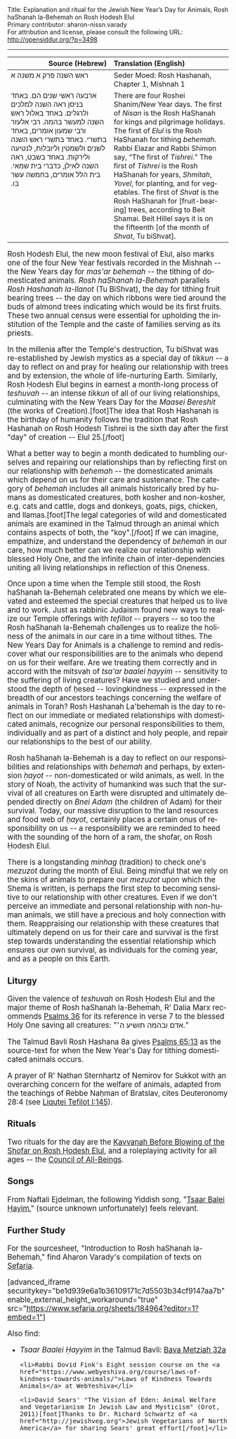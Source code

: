 <html>
<head></head>
<body>
Title: Explanation and ritual for the Jewish New Year’s Day for Animals, Rosh haShanah la-Behemah on Rosh Ḥodesh Elul<br />
Primary contributor: aharon-nissn.varady<br />
For attribution and license, please consult the following URL: <a href="http://opensiddur.org/?p=3498">http://opensiddur.org/?p=3498</a>
<p />
<hr />

<table style="margin-left: auto;margin-right: auto;" class="draggable">
<thead><tr><th id="x" style="text-align: right;">Source (Hebrew)</th><th style="text-align: left;">Translation (English)</th></tr></thead>
<tbody>
<tr><td style="vertical-align:top;" width="46%">
<div class="commentary" lang="he">
ראש השנה פרק א משנה א
</span></div></td>
 
<td style="vertical-align:top;" width="53%"><div class="english" lang="en">
Seder Moed: Rosh Hashanah, Chapter 1, Mishnah 1
</td></tr>

<tr><td style="vertical-align:top;" width="46%">
<div class="commentary" lang="he">
ארבעה ראשי שנים הם.‏
באחד בניסן ראה השנה למלכים ולרגלים.‏
באחד באלול ראש השנה למעשר בהמה. 
רבי אלעזר ורבי שמעון אומרים, באחד בתשרי.‏
באחד בתשרי ראש השנה לשנים ולשמטין וליובלות, לנטיעה ולירקות.‏
באחד בשבט, ראה השנה לאילן, כדברי בית שמאי. 
בית הלל אומרים, בחמשה עשר בו.‏
</span></div></td>
 
<td style="vertical-align:top;" width="53%"><div class="english" lang="en">
There are four Roshei Shanim/New Year days. 
The first of <em>Nisan</em> is the Rosh HaShanah for kings and pilgrimage holidays. 
The first of <em>Elul</em> is the Rosh HaShanah for tithing <em>behemah</em>. 
Rabbi Elazar and Rabbi Shimon say, “The first of <em>Tishrei</em>.” 
The first of <em>Tishrei</em> is the Rosh HaShanah for years, <em>Shmitah</em>, <em>Yovel</em>, for planting, and for vegetables. 
The first of <em>Shvat</em> is the Rosh HaShanah for [fruit-bearing] trees, according to Beit Shamai. 
Beit Hillel says it is on the fifteenth [of the month of <em>Shvat</em>, Tu biShvat]. 
</td></tr>
</tbody></table>

<div class="english" lang="en" style="font-size: 1.2em;">
Rosh Ḥodesh Elul, the new moon festival of Elul, also marks one of the four New Year festivals recorded in the Mishnah -- the New Years day for <em>mas'ar behemah</em> -- the tithing of domesticated animals. <em>Rosh haShanah la-Behemah</em> parallels <em>Rosh Hashanah la-Ilanot</em> (Tu BiShvat), the day for tithing fruit bearing trees -- the day on which ribbons were tied around the buds of almond trees indicating which would be its first fruits. These two annual census were essential for upholding the institution of the Temple and the caste of families serving as its priests. 

In the millenia after the Temple's destruction, Tu biShvat was re-established by Jewish mystics as a special day of <em>tikkun</em> -- a day to reflect on and pray for healing our relationship with trees and by extension, the whole of life-nurturing Earth. Similarly, Rosh Ḥodesh Elul begins in earnest a month-long process of <em>teshuvah</em> -- an intense <em>tikkun</em> of all of our living relationships, culminating with the New Years Day for the <em>Maasei Bereshit</em> (the works of Creation).[foot]The idea that Rosh Hashanah is the birthday of humanity follows the tradition that Rosh Hashanah on Rosh Ḥodesh Tishrei is the sixth day after the first "day" of creation -- Elul 25.[/foot] 

What a better way to begin a month dedicated to humbling ourselves and repairing our relationships than by reflecting first on our relationship with <em>behemah</em> -- the domesticated animals which depend on us for their care and sustenance. The category of <em>behemah</em> includes all animals historically bred by humans as domesticated creatures, both kosher and non-kosher, e.g. cats and cattle, dogs and donkeys, goats, pigs, chicken, and llamas.[foot]The legal categories of wild and domesticated animals are examined in the Talmud through an animal which contains aspects of both, the "koy".[/foot] If we can imagine, empathize, and understand the dependency of <em>behemah</em> in our care, how much better can we realize our relationship with blessed Holy One, and the infinite chain of inter-dependencies uniting all living relationships in reflection of this Oneness.

Once upon a time when the Temple still stood, the Rosh haShanah la-Behemah celebrated one means by which we elevated and esteemed the special creatures that helped us to live and to work. Just as rabbinic Judaism found new ways to realize our Temple offerings with <em>tefillot</em> -- prayers -- so too the Rosh haShanah la-Behemah challenges us to realize the holiness of the animals in our care in a time without tithes. The New Years Day for Animals is a challenge to remind and rediscover what our responsibilities are to the animals who depend on us for their welfare. Are we treating them correctly and in accord with the mitsvah of <em>tsa'ar baalei ḥayyim</em> -- sensitivity to the suffering of living creatures? Have we studied and understood the depth of ḥesed -- lovingkindness -- expressed in the breadth of our ancestors teachings concerning the welfare of animals in Torah? Rosh Hashanah La'behemah is the day to reflect on our immediate or mediated relationships with domesticated animals, recognize our personal responsibilities to them, individually and as part of a distinct and holy people, and repair our relationships to the best of our ability. 

Rosh haShanah la-Behemah is a day to reflect on our responsibilities and relationships with <em>behemah</em> and perhaps, by extension <em>ḥayot</em> -- non-domesticated or wild animals, as well. In the story of Noaḥ, the activity of humankind was such that the survival of all creatures on Earth were disrupted and ultimately depended directly on <em>Bnei Adam</em> (the children of Adam) for their survival. Today, our massive disruption to the land resources and food web of <em>ḥayot</em>, certainly places a certain onus of responsibility on us -- a responsibility we are reminded to heed with the sounding of the horn of a ram, the shofar, on Rosh Ḥodesh Elul.

There is a longstanding <em>minhag</em> (tradition) to check one's <em>mezuzot</em> during the month of Elul. Being mindful that we rely on the skins of animals to prepare our <em>mezuzot</em> upon which the Shema is written, is perhaps the first step to becoming sensitive to our relationship with other creatures. Even if we don't perceive an immediate and personal relationship with non-human animals, we still have a precious and holy connection with them. Reappraising our relationship with these creatures that ultimately depend on us for their care and survival is the first step towards understanding the essential relationship which ensures our own survival, as individuals for the coming year, and as a people on this Earth.


<h3>Liturgy</h3>

Given the valence of <em>teshuvah</em> on Rosh Ḥodesh Elul and the major theme of Rosh haShanah la-Behemah, R' Dalia Marx recommends <a href="https://opensiddur.org/readings-and-sourcetexts/mekorot/tanakh/ketuvim/emet/tehilim/book-one/psalms-36-by-david-adapted-from-the-jps-1917-by-aharon-varady/">Psalms 36</a> for its reference in verse 7 to the blessed Holy One saving all creatures: "<span class="hebrew" lang="he">אדם ובהמה תושיע ה׳</span>."

The Talmud Bavli Rosh Hashana 8a gives <a href="https://opensiddur.org/prayers/lunisolar/new-years-day/for-domesticated-animals/psalms-65-by-david-adapted-from-the-jps-1917-by-aharon-varady/">Psalms 65:13</a> as the source-text for when the New Year's Day for tithing domesticated animals occurs.

A prayer of R' Nathan Sternhartz of Nemirov for Sukkot with an overarching concern for the welfare of animals, adapted from the teachings of Rebbe Naḥman of Bratslav, cites Deuteronomy 28:4 (see <a href="https://opensiddur.org/prayers/lunisolar/pilgrimage/sukkot/liqutei-tefilot-i145-for-sukkot-by-reb-nosson-sternhartz-of-nemirov/">Liqutei Tefilot I:145</a>).


<h3>Rituals</h3>

Two rituals for the day are the <a href="https://opensiddur.org/prayers/lunisolar/new-years-day/for-domesticated-animals/kavvanah-before-shofar-blowing-on-rosh-hodesh-elul-for-rosh-hashanah-labehemot/">Kavvanah Before Blowing of the Shofar on Rosh Ḥodesh Elul</a>, and a roleplaying activity for all ages -- the <a href="https://opensiddur.org/prayers/lunisolar/new-years-day/for-domesticated-animals/the-council-of-all-beings-on-rosh-hashanah-labehemah/">Council of All-Beings</a>.
</blockquote>


<h3>Songs</h3>

From Naftali Ejdelman, the following Yiddish song, "<a href="https://opensiddur.org/prayers/lunisolar/new-years-day/for-domesticated-animals/tsaar-baalei-hayyim-it-is-forbidden-to-cause-suffering-to-a-living-creature/">Tsaar Balei Ḥayim</a>," (source unknown unfortunately) feels relevant. 

<h3>Further Study</h3>

For the sourcesheet, "Introduction to Rosh haShanah la-Behemah," find Aharon Varady's compilation of texts on <a href="https://www.sefaria.org/sheets/184964?lang=bi">Sefaria</a>.

[advanced_iframe securitykey="be1d939e6a1b36109171c7d5503b34cf9147aa7b" enable_external_height_workaround="true" src="https://www.sefaria.org/sheets/184964?editor=1?embed=1"]


Also find: 

<ul>
    <li><em>Tsaar Baalei Ḥayyim</em> in the Talmud Bavli: <a href="https://www.sefaria.org/Bava_Metzia.32a.5?lang=bi&with=all&lang2=en">Bava Metziah 32a</a></li>

    <li>Rabbi Dovid Fink's Eight session course on the <a href="https://www.webyeshiva.org/course/laws-of-kindness-towards-animals/">Laws of Kindness Towards Animals</a> at WebYeshiva</li>

    <li>David Sears' "The Vision of Eden: Animal Welfare and Vegetarianism In Jewish Law and Mysticism" (Orot, 2011)[foot]Thanks to Dr. Richard Schwartz of <a href="http://jewishveg.org">Jewish Vegetarians of North America</a> for sharing Sears' great effort[/foot]</li>
</ul>
</div>
</body>
</html>